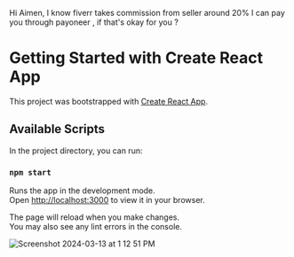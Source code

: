 Hi Aimen,
I know fiverr takes commission from seller around 20% 
I can pay you through payoneer , if that's okay for you ? 


# Getting Started with Create React App

This project was bootstrapped with [Create React App](https://github.com/facebook/create-react-app).

## Available Scripts

In the project directory, you can run:

### `npm start`

Runs the app in the development mode.\
Open [http://localhost:3000](http://localhost:3000) to view it in your browser.

The page will reload when you make changes.\
You may also see any lint errors in the console.

![Screenshot 2024-03-13 at 1 12 51 PM](https://github.com/Mudassaralimosu/Model/assets/71853471/f5074f14-810a-4464-a66c-b0019f863421)
